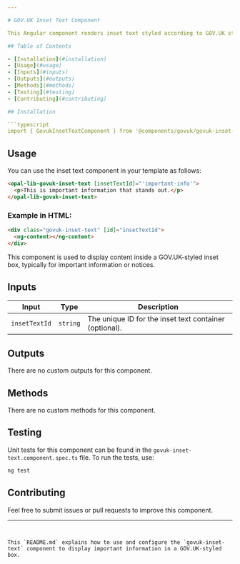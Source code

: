 ```yaml
---

# GOV.UK Inset Text Component

This Angular component renders inset text styled according to GOV.UK standards, used to highlight important information within a bordered box.

## Table of Contents

- [Installation](#installation)
- [Usage](#usage)
- [Inputs](#inputs)
- [Outputs](#outputs)
- [Methods](#methods)
- [Testing](#testing)
- [Contributing](#contributing)

## Installation

```typescript
import { GovukInsetTextComponent } from '@components/govuk/govuk-inset-text/govuk-inset-text.component';
```

## Usage

You can use the inset text component in your template as follows:

```html
<opal-lib-govuk-inset-text [insetTextId]="'important-info'">
  <p>This is important information that stands out.</p>
</opal-lib-govuk-inset-text>
```

### Example in HTML:

```html
<div class="govuk-inset-text" [id]="insetTextId">
  <ng-content></ng-content>
</div>
```

This component is used to display content inside a GOV.UK-styled inset box, typically for important information or notices.

## Inputs

| Input         | Type     | Description                                            |
| ------------- | -------- | ------------------------------------------------------ |
| `insetTextId` | `string` | The unique ID for the inset text container (optional). |

## Outputs

There are no custom outputs for this component.

## Methods

There are no custom methods for this component.

## Testing

Unit tests for this component can be found in the `govuk-inset-text.component.spec.ts` file. To run the tests, use:

```bash
ng test
```

## Contributing

Feel free to submit issues or pull requests to improve this component.

---
```


This `README.md` explains how to use and configure the `govuk-inset-text` component to display important information in a GOV.UK-styled box.
